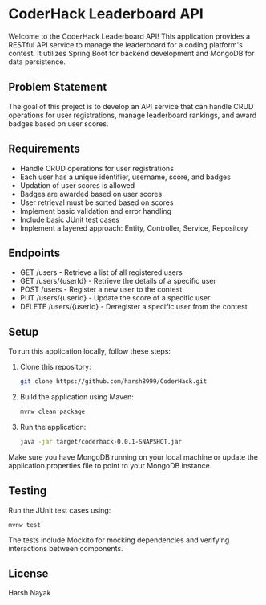 # CoderHack Leaderboard API

Welcome to the CoderHack Leaderboard API! This application provides a RESTful API service to manage the leaderboard for a coding platform's contest. It utilizes Spring Boot for backend development and MongoDB for data persistence.

## Problem Statement

The goal of this project is to develop an API service that can handle CRUD operations for user registrations, manage leaderboard rankings, and award badges based on user scores.

## Requirements

- Handle CRUD operations for user registrations
- Each user has a unique identifier, username, score, and badges
- Updation of user scores is allowed
- Badges are awarded based on user scores
- User retrieval must be sorted based on scores
- Implement basic validation and error handling
- Include basic JUnit test cases
- Implement a layered approach: Entity, Controller, Service, Repository

## Endpoints

- GET /users - Retrieve a list of all registered users
- GET /users/{userId} - Retrieve the details of a specific user
- POST /users - Register a new user to the contest
- PUT /users/{userId} - Update the score of a specific user
- DELETE /users/{userId} - Deregister a specific user from the contest

## Setup

To run this application locally, follow these steps:

1. Clone this repository:

   ```bash
   git clone https://github.com/harsh8999/CoderHack.git
   ```

2. Build the application using Maven:
    ```bash
   mvnw clean package
   ```

3. Run the application:
    ```bash
    java -jar target/coderhack-0.0.1-SNAPSHOT.jar
    ```

Make sure you have MongoDB running on your local machine or update the application.properties file to point to your MongoDB instance.

## Testing
Run the JUnit test cases using:

    mvnw test

The tests include Mockito for mocking dependencies and verifying interactions between components.



## License
Harsh Nayak